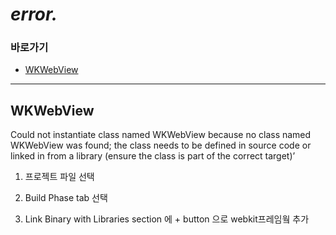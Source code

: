 # *error.*

### 바로가기

- [WKWebView](#WKWebView)

----

## <a name="WKWebView"></a>WKWebView

Could not instantiate class named WKWebView because no class named WKWebView was found; the class needs to be defined in source code or linked in from a library (ensure the class is part of the correct target)’
1. 프로젝트 파일 선택

2. Build Phase tab 선택

3. Link Binary with Libraries section 에 + button 으로 webkit프레임웤 추가

